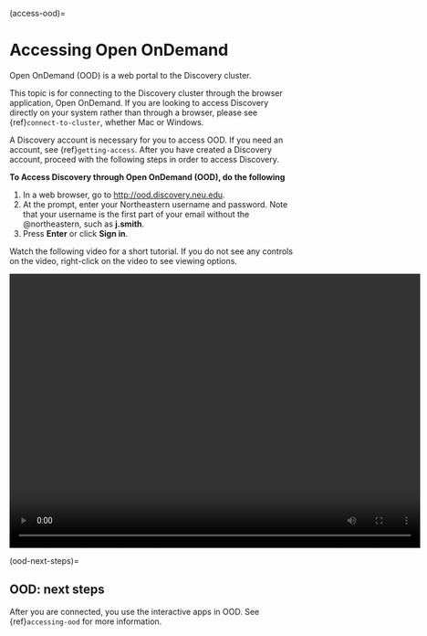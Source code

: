 (access-ood)=

# Accessing Open OnDemand

Open OnDemand (OOD) is a web portal to the Discovery cluster.

This topic is for connecting to the Discovery cluster through the browser application, Open OnDemand.
If you are looking to access Discovery directly on your system rather than through a browser,
please see {ref}`connect-to-cluster`, whether Mac or Windows.

A Discovery account is necessary for you to access OOD. If you need an account,
see {ref}`getting-access`. After you have created a Discovery account,
proceed with the following steps in order to access Discovery.

**To Access Discovery through Open OnDemand (OOD), do the following**

1. In a web browser, go to <http://ood.discovery.neu.edu>.
1. At the prompt, enter your Northeastern username and password. Note that your username is the first part of your email without the @northeastern, such as **j.smith**.
1. Press **Enter** or click **Sign in**.

Watch the following video for a short tutorial. If you do not see any controls on the video,
right-click on the video to see viewing options.

<video width="720" height="480" controls>
  <source src="../_static/video/OOD_access.mp4" type="video/mp4">
  Your browser does not support the video tag.
</video>
<!-- ![Alt text](../_static/video/OOD_access.mp4) -->

(ood-next-steps)=

## OOD: next steps

After you are connected, you use the interactive apps in OOD. See {ref}`accessing-ood` for more information.

